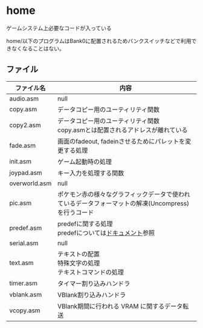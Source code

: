 # home

ゲームシステム上必要なコードが入っている

home/以下のプログラムはBank0に配置されるためバンクスイッチなどで利用できなくなることはない。

## ファイル

 ファイル名  |  内容
---- | ----
 audio.asm  |  null
 copy.asm  |  データコピー用のユーティリティ関数
 copy2.asm  |  データコピー用のユーティリティ関数 <br/>copy.asmとは配置されるアドレスが離れている
 fade.asm  |  画面のfadeout, fadeinさせるためにパレットを変更する処理
 init.asm  |  ゲーム起動時の処理
 joypad.asm  |  キー入力を処理する関数
 overworld.asm  |  null
 pic.asm  |  ポケモン赤の様々なグラフィックデータで使われているデータフォーマットの解凍(Uncompress)を行うコード
 predef.asm  |  predefに関する処理 <br/>predefについては[ドキュメント](../docs/predef.md)参照
 serial.asm  |  null
 text.asm  |  テキストの配置 <br/>特殊文字の処理 <br/>テキストコマンドの処理
 timer.asm  |  タイマー割り込みハンドラ
 vblank.asm  |  VBlank割り込みハンドラ
 vcopy.asm  |  VBlank期間に行われる VRAM に関するデータ転送